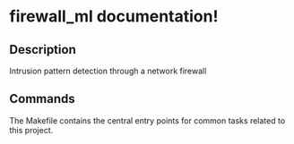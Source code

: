 # firewall_ml documentation!

## Description

Intrusion pattern detection through a network firewall

## Commands

The Makefile contains the central entry points for common tasks related to this project.

